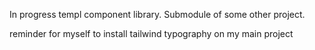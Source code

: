 In progress templ component library. Submodule of some other project.


reminder for myself to install tailwind typography on my main project
